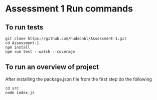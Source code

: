 # Assessment 1 Run commands

## To run tests
```shell
git clone https://github.com/hudsonbl/Assessment-1.git
cd Assessment-1
npm install
npm run test --watch --coverage
```

## To run an overview of project
After installing the package.json file from the first step do the following

```shell
cd src
node index.js
```